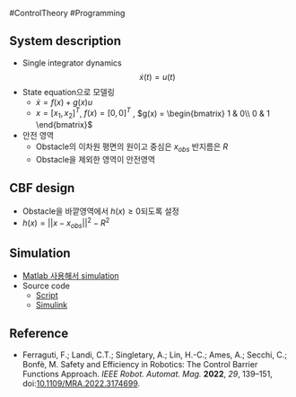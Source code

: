 #ControlTheory #Programming 

## System description

- Single integrator dynamics
$$\dot{x}(t) = u(t)$$
- State equation으로 모델링
	- $\dot{x} = f(x) + g(x)u$
	- $x = [x_1, x_2]^T$, $f(x) = [0, 0]^T$ , $g(x) = \begin{bmatrix} 1 & 0\\ 0 & 1 \end{bmatrix}$
- 안전 영역
	- Obstacle의 이차원 평면의 원이고 중심은 $x_{obs}$ 반지름은 $R$
	- Obstacle을 제외한 영역이 안전영역


## CBF design

- Obstacle을 바깥영역에서 $h(x) \geq 0$되도록 설정
-  $h(x) = ||x - x_{obs}||^2 - R^2$

## Simulation

- [Matlab 사용해서 simulation](./Matlab에서%20CBF%20구현.md)
- Source code
	- [Script](./src/CBF_for_2Dof.mlx)
	- [Simulink](./src/CBF_for_2Dof.slx)

## Reference
- Ferraguti, F.; Landi, C.T.; Singletary, A.; Lin, H.-C.; Ames, A.; Secchi, C.; Bonfè, M. Safety and Efficiency in Robotics: The Control Barrier Functions Approach. _IEEE Robot. Automat. Mag._ **2022**, _29_, 139–151, doi:[10.1109/MRA.2022.3174699](https://doi.org/10.1109/MRA.2022.3174699).